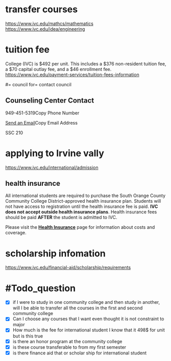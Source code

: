
# transfer courses 
https://www.ivc.edu/mathcs/mathematics
https://www.ivc.edu/idea/engineering


# tuition fee 
College (IVC) is $492 per unit. This includes a $376 non-resident tuition fee, a $70 capital outlay fee, and a $46 enrollment fee.
https://www.ivc.edu/payment-services/tuition-fees-information
 
#= council for=  contact  council

## Counseling Center Contact

949-451-5319Copy Phone Number

[Send an Email](mailto:ivccounseling@ivc.edu)Copy Email Address

SSC 210

# applying  to Irvine vally  
https://www.ivc.edu/international/admission
## health insurance  
All international students are required to purchase the South Orange County Community College District-approved health insurance plan. Students will not have access to registration until the health insurance fee is paid. **IVC does not accept outside health insurance plans**. Health insurance fees should be paid **AFTER** the student is admitted to IVC.

Please visit the [**Health Insurance**](https://www.ivc.edu/international/health-insurance) page for information about costs and coverage.



# scholarship infomation 
https://www.ivc.edu/financial-aid/scholarship/requirements



# #Todo_question  
- [x] if I were to study in one community college and then study in another, will I be able to transfer all the courses in the first and second community college  
- [x] Can I choose any courses that   I want even thought it is not constraint to major 
- [x] How much is the fee for international student I know that it 498$ for unit but is this true 
- [x] is there an honor program at the community college 
- [x] is these course transferable to from my first semester 
- [x] is there finance aid that or scholar ship for international student 